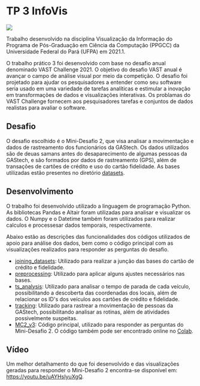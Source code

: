 # TP 3 InfoVis
[<img src="https://img.shields.io/badge/author-rlrocha-orange?style=flat-square"/>](https://github.com/rlrocha)

Trabalho desenvolvido na disciplina Visualização da Informação do Programa de Pós-Graduação em Ciência da Computação (PPGCC) da Universidade Federal do Pará (UFPA) em 2021.1.

O trabalho prático 3 foi desenvolvido com base no desafio anual denominado VAST Challenge 2021. O objetivo do desafio VAST anual é avançar o campo de análise visual por meio da competição. O desafio foi projetado para ajudar os pesquisadores a entender como seu software seria usado em uma variedade de tarefas analíticas e estimular a inovação em transformações de dados e visualizações interativas. Os problamas do VAST Challenge fornecem aos pesquisadores tarefas e conjuntos de dados realistas para avaliar o software.

## Desafio

O desafio escolhido é o Mini-Desafio 2, que visa analisar a movimentação e dados de rastreamento dos funcionários da GAStech. Os dados utilizados são de deuas samans antes do desaparecimento de algumas pessoas da GAStech, e são formados por dados de rastreamento (GPS), além de transações de cartões de crédito e uso do cartão fidelidade. As bases utilizadas estão presentes no diretório [datasets](datasets).

## Desenvolvimento

O trabalho foi desenvolvido utilizado a linguagem de programação Python. As bibliotecas Pandas e Altair foram utilizadas para analisar e visualizar os dados. O Numpy e o Datetime também foram utilizados para realizar calculos e processesar dados temporais, respectivamente.

Abaixo estão as descrições das funcionalidades dos códigos utilizados de apoio para análise dos dados, bem como o código principal com as visualizações realizados para responder as perguntas do desafio.

* [joining_datasets](joining_datasets.ipynb): Utilizado para realizar a junção das bases do cartão de crédito e fidelidade.
* [preprocessing](preprocessing.ipynb): Utilizado para aplicar alguns ajustes necessários nas bases.
* [ts_analysis](ts_analysis.ipynb): Utilizado para analisar o tempo de parada de cada veículo, possibilitando a descoberta das coordenadas dos locais, além de relacionar os ID's dos veículos aos cartões de crédito e fidelidade.
* [tracking](tracking.ipynb): Utilizado para rastrear a movimentação de pessoas da GAStech, possibilitando analisar as rotinas, além de atividades possivelmente suspeitas.
* [MC2_v3](MC2_v3.ipynb): Código principal, utilizado para responder as perguntas do Mini-Desafio 2. O código também pode ser encontrado online no [Colab](https://colab.research.google.com/drive/10NPpgcX8kzNPiKyLF3bc3hQKQeWY0d4w?usp=sharing).

## Vídeo

Um melhor detalhamento do que foi desenvolvido e das visualizações geradas para responder o Mini-Desafio 2 encontra-se disponível em: <https://youtu.be/uAYHsIyuXgQ>.